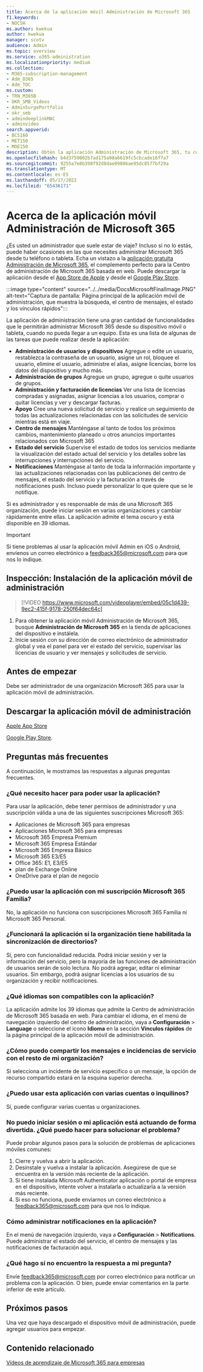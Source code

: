 ```yaml
---
title: Acerca de la aplicación móvil Administración de Microsoft 365
f1.keywords:
- NOCSH
ms.author: kwekua
author: kwekua
manager: scotv
audience: Admin
ms.topic: overview
ms.service: o365-administration
ms.localizationpriority: medium
ms.collection:
- M365-subscription-management
- Adm_O365
- Adm_TOC
ms.custom:
- TRN_M365B
- OKR_SMB_Videos
- AdminSurgePortfolio
- okr_smb
- admindeeplinkMAC
- adminvideo
search.appverid:
- BCS160
- MET150
- MOE150
description: Obtén la aplicación Administración de Microsoft 365, tu compañero de la Centro de administración de Microsoft 365 basada en web, para administrar tu organización en línea desde tu teléfono o tableta.
ms.openlocfilehash: b4d3759002b7ad175a98a6619fc5cbcade16f7a7
ms.sourcegitcommit: 9255a7e8b398f92d8dae09886ae95dc8577bf29a
ms.translationtype: MT
ms.contentlocale: es-ES
ms.lasthandoff: 05/17/2022
ms.locfileid: "65436171"
---
```

# <a name="about-the-microsoft-365-admin-mobile-app"></a>Acerca de la aplicación móvil Administración de Microsoft 365

¿Es usted un administrador que suele estar de viaje? Incluso si no lo estás, puede haber ocasiones en las que necesites administrar Microsoft 365 desde tu teléfono o tableta. Echa un vistazo a la [aplicación gratuita Administración de Microsoft 365](https://go.microsoft.com/fwlink/?LinkID=627216), el complemento perfecto para la Centro de administración de Microsoft 365 basada en web. Puede descargar la aplicación desde el [App Store de Apple](https://apps.apple.com/app/apple-store/id761397963?pt=80423&ct=docsaboutadminapp&mt=8) y desde el [Google Play Store](https://play.google.com/store/apps/details?id=com.ms.office365admin&referrer=utm_source%3Ddocsaboutadminapp%26utm_campaign%25docsaboutadminapp).

:::image type="content" source="../../media/DocsMicrosoftFinalImage.PNG" alt-text="Captura de pantalla: Página principal de la aplicación móvil de administración, que muestra la búsqueda, el centro de mensajes, el estado y los vínculos rápidos":::

La aplicación de administración tiene una gran cantidad de funcionalidades que le permitirán administrar Microsoft 365 desde su dispositivo móvil o tableta, cuando no pueda llegar a un equipo. Esta es una lista de algunas de las tareas que puede realizar desde la aplicación:

- **Administración de usuarios y dispositivos** Agregue o edite un usuario, restablezca la contraseña de un usuario, asigne un rol, bloquee el usuario, elimine el usuario, administre el alias, asigne licencias, borre los datos del dispositivo y mucho más.
- **Administración de grupos** Agregue un grupo, agregue o quite usuarios de grupos.
- **Administración y facturación de licencias** Ver una lista de licencias compradas y asignadas, asignar licencias a los usuarios, comprar o quitar licencias y ver y descargar facturas.
- **Apoyo** Cree una nueva solicitud de servicio y realice un seguimiento de todas las actualizaciones relacionadas con las solicitudes de servicio mientras está en viaje.
- **Centro de mensajes** Manténgase al tanto de todos los próximos cambios, mantenimiento planeado u otros anuncios importantes relacionados con Microsoft 365
- **Estado del servicio** Supervise el estado de todos los servicios mediante la visualización del estado actual del servicio y los detalles sobre las interrupciones y interrupciones del servicio.
- **Notificaciones** Manténgase al tanto de toda la información importante y las actualizaciones relacionadas con las publicaciones del centro de mensajes, el estado del servicio y la facturación a través de notificaciones push. Incluso puede personalizar lo que quiere que se le notifique.

Si es administrador y es responsable de más de una Microsoft 365 organización, puede iniciar sesión en varias organizaciones y cambiar rápidamente entre ellas. La aplicación admite el tema oscuro y está disponible en 39 idiomas.
  
> [!IMPORTANT]
> Si tiene problemas al usar la aplicación móvil Admin en iOS o Android, envíenos un correo electrónico a [feedback365@microsoft.com](mailto:feedback365@microsoft.com) para que nos lo indique.

## <a name="watch-install-the-admin-mobile-app"></a>Inspección: Instalación de la aplicación móvil de administración

> [!VIDEO https://www.microsoft.com/videoplayer/embed/05c1d439-9ec2-415f-9178-250f64dec64c]

1. Para obtener la aplicación móvil Administración de Microsoft 365, busque **Administración de Microsoft 365** en la tienda de aplicaciones del dispositivo e instálela.
2. Inicie sesión con su dirección de correo electrónico de administrador global y vea el panel para ver el estado del servicio, supervisar las licencias de usuario y ver mensajes y solicitudes de servicio.

## <a name="before-you-begin"></a>Antes de empezar

Debe ser administrador de una organización Microsoft 365 para usar la aplicación móvil de administración.
  
## <a name="download-the-admin-mobile-app"></a>Descargar la aplicación móvil de administración

[Apple App Store](https://apps.apple.com/app/apple-store/id761397963?pt=80423&ct=docsaboutadminapp&mt=8) 

[Google Play Store](https://play.google.com/store/apps/details?id=com.ms.office365admin&referrer=utm_source%3Ddocsaboutadminapp%26utm_campaign%25docsaboutadminapp).

## <a name="frequently-asked-questions"></a>Preguntas más frecuentes

A continuación, le mostramos las respuestas a algunas preguntas frecuentes.
  
### <a name="what-do-i-need-to-do-to-be-able-to-use-the-app"></a>¿Qué necesito hacer para poder usar la aplicación?

Para usar la aplicación, debe tener permisos de administrador y una suscripción válida a una de las siguientes suscripciones Microsoft 365:

- Aplicaciones de Microsoft 365 para empresas
- Aplicaciones Microsoft 365 para empresas
- Microsoft 365 Empresa Premium
- Microsoft 365 Empresa Estándar
- Microsoft 365 Empresa Básico
- Microsoft 365 E3/E5
- Office 365: E1, E3/E5
- plan de Exchange Online
- OneDrive para el plan de negocio
  
### <a name="can-i-use-the-app-with-my-microsoft-365-family-subscription"></a>¿Puedo usar la aplicación con mi suscripción Microsoft 365 Familia?

No, la aplicación no funciona con suscripciones Microsoft 365 Familia ni Microsoft 365 Personal.

### <a name="will-the-app-work-if-my-organization-has-directory-synchronization-enabled"></a>¿Funcionará la aplicación si la organización tiene habilitada la sincronización de directorios?

Sí, pero con funcionalidad reducida. Podrá iniciar sesión y ver la información del servicio, pero la mayoría de las funciones de administración de usuarios serán de solo lectura. No podrá agregar, editar ni eliminar usuarios. Sin embargo, podrá asignar licencias a los usuarios de su organización y recibir notificaciones.
  
### <a name="what-languages-are-supported-by-the-app"></a>¿Qué idiomas son compatibles con la aplicación?

La aplicación admite los 39 idiomas que admite la Centro de administración de Microsoft 365 basada en web. Para cambiar el idioma, en el menú de navegación izquierdo del centro de administración, vaya a **Configuración** >  **Language** o seleccione el icono **Idioma** en la sección **Vínculos rápidos** de la página principal de la aplicación móvil de administración.
  
### <a name="how-can-i-share-the-service-incidents-and-messages-with-the-rest-of-my-organization"></a>¿Cómo puedo compartir los mensajes e incidencias de servicio con el resto de mi organización?

Si selecciona un incidente de servicio específico o un mensaje, la opción de recurso compartido estará en la esquina superior derecha.
  
### <a name="can-i-use-this-app-with-multiple-accounts-or-tenants"></a>¿Puedo usar esta aplicación con varias cuentas o inquilinos?

Sí, puede configurar varias cuentas u organizaciones.

### <a name="im-unable-to-login-or-my-app-is-acting-funny-what-can-i-do-to-troubleshoot-or-fix-the-issue"></a>No puedo iniciar sesión o mi aplicación está actuando de forma divertida. ¿Qué puedo hacer para solucionar el problema?

Puede probar algunos pasos para la solución de problemas de aplicaciones móviles comunes:

1. Cierre y vuelva a abrir la aplicación.
1. Desinstale y vuelva a instalar la aplicación. Asegúrese de que se encuentra en la versión más reciente de la aplicación.
1. Si tiene instalada Microsoft Authenticator aplicación o portal de empresa en el dispositivo, intente volver a instalarla o actualizarla a la versión más reciente.
1. Si eso no funciona, puede enviarnos un correo electrónico a feedback365@microsoft.com para que nos lo indique.

### <a name="how-do-i-manage-notifications-in-the-app"></a>Cómo administrar notificaciones en la aplicación?

En el menú de navegación izquierdo, vaya a **Configuración** >  **Notifications**. Puede administrar el estado del servicio, el centro de mensajes y las notificaciones de facturación aquí.

### <a name="what-do-i-do-if-my-question-isnt-answered"></a>¿Qué hago si no encuentro la respuesta a mi pregunta?

Envíe [feedback365@microsoft.com](mailto:feedback365@microsoft.com) por correo electrónico para notificar un problema con la aplicación. O bien, puede enviar comentarios en la parte inferior de este artículo.

## <a name="next-steps"></a>Próximos pasos

Una vez que haya descargado el dispositivo móvil de administración, puede agregar usuarios para empezar.
  
## <a name="related-content"></a>Contenido relacionado

[Vídeos de aprendizaje de Microsoft 365 para empresas](../../business-video/index.yml)
